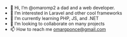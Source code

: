 - 👋 Hi, I’m @omaromp2 a dad and a web developer.
- 👀 I’m interested in Laravel and other cool frameworks
- 🌱 I’m currently learning PHP, JS, and .NET
- 💞️ I’m looking to collaborate on many projects
- 📫 How to reach me omargponce@gmail.com

<!---
omaromp2/omaromp2 is a ✨ special ✨ repository because its `README.md` (this file) appears on your GitHub profile.
You can click the Preview link to take a look at your changes.
--->
